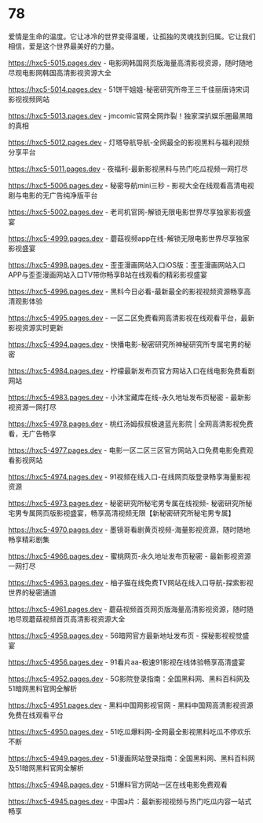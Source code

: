 # 78
爱情是生命的温度。它让冰冷的世界变得温暖，让孤独的灵魂找到归属。它让我们相信，爱是这个世界最美好的力量。

https://hxc5-5015.pages.dev - 电影网韩国网页版海量高清影视资源，随时随地尽观电影网韩国高清影视资源大全

https://hxc5-5014.pages.dev - 51饼干姐姐-秘密研究所帝王三千佳丽唐诗宋词影视视频网站

https://hxc5-5013.pages.dev - jmcomic官网全网炸裂！独家深扒娱乐圈最黑暗的真相

https://hxc5-5012.pages.dev - 灯塔导航导航-全网最全的影视黑料与福利视频分享平台

https://hxc5-5011.pages.dev - 夜福利-最新影视黑料与热门吃瓜视频一网打尽

https://hxc5-5006.pages.dev - 秘密导航mini三秒 - 影视大全在线观看高清电视剧与电影的无广告纯净版平台

https://hxc5-5002.pages.dev - 老司机官网-解锁无限电影世界尽享独家影视盛宴

https://hxc5-4999.pages.dev - 蘑菇视频app在线-解锁无限电影世界尽享独家影视盛宴

https://hxc5-4998.pages.dev - 歪歪漫画网站入口iOS版：歪歪漫画网站入口APP与歪歪漫画网站入口TV带你畅享B站在线观看的精彩影视盛宴

https://hxc5-4996.pages.dev - 黑料今日必看-最新最全的影视视频资源畅享高清观影体验

https://hxc5-4995.pages.dev - 一区二区免费看网高清影视在线观看平台，最新影视资源实时更新

https://hxc5-4994.pages.dev - 快播电影-秘密研究所神秘研究所专属宅男的秘密

https://hxc5-4984.pages.dev - 柠檬最新发布页官方网站入口在线电影免费看剧网站

https://hxc5-4983.pages.dev - 小沐宝藏库在线-永久地址发布页秘密 - 最新影视资源一网打尽

https://hxc5-4978.pages.dev - 桃红汤姆叔叔极速蓝光影院 | 全网高清影视免费看，无广告畅享

https://hxc5-4977.pages.dev - 电影一区二区三区官方网站入口免费电影免费观看影视网站

https://hxc5-4974.pages.dev - 91视频在线入口-在线网页版登录畅享海量影视资源

https://hxc5-4973.pages.dev - 秘密研究所秘宅男专属在线视频- 秘密研究所秘宅男专属网页版影视盛宴，畅享高清视频无限【新秘密研究所秘宅男专属】

https://hxc5-4970.pages.dev - 墨镜哥看剧黄页视频-海量影视资源，随时随地畅享精彩剧集

https://hxc5-4966.pages.dev - 蜜桃网页-永久地址发布页秘密 - 最新影视资源一网打尽

https://hxc5-4963.pages.dev - 柚子猫在线免费TV网站在线入口导航-探索影视世界的秘密通道

https://hxc5-4961.pages.dev - 蘑菇视频首页网页版海量高清影视资源，随时随地尽观蘑菇视频首页高清影视资源大全

https://hxc5-4958.pages.dev - 56暗网官方最新地址发布页 - 探秘影视视觉盛宴

https://hxc5-4956.pages.dev - 91看片aa-极速91影视在线体验畅享高清盛宴

https://hxc5-4952.pages.dev - 5G影院登录指南：全国黑料网、黑料百科网及51暗网黑料官网全解析

https://hxc5-4951.pages.dev - 黑料中国网影视官网 - 黑料中国网高清影视资源免费在线观看平台

https://hxc5-4950.pages.dev - 51吃瓜爆料网-全网最全影视黑料吃瓜不停欢乐不断

https://hxc5-4949.pages.dev - 51漫画网站登录指南：全国黑料网、黑料百科网及51暗网黑料官网全解析

https://hxc5-4948.pages.dev - 51爆料官方网站一区在线电影免费观看

https://hxc5-4945.pages.dev - 中国a片：最新影视视频与热门吃瓜内容一站式畅享

